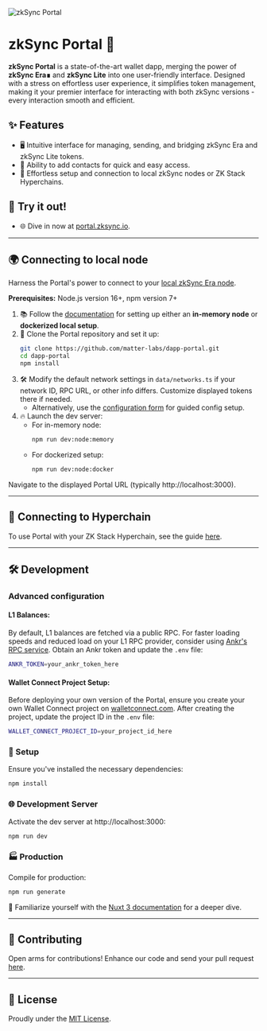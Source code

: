 ![zkSync Portal](public/preview.png)

# zkSync Portal 🚀

**zkSync Portal** is a state-of-the-art wallet dapp, merging the power of **zkSync Era∎** and **zkSync Lite** into one user-friendly interface. Designed with a stress on effortless user experience, it simplifies token management, making it your premier interface for interacting with both zkSync versions - every interaction smooth and efficient.

## ✨ Features

- 🖥️ Intuitive interface for managing, sending, and bridging zkSync Era and zkSync Lite tokens.
- 📇 Ability to add contacts for quick and easy access.
- 🔧 Effortless setup and connection to local zkSync nodes or ZK Stack Hyperchains.

## 🎉 Try it out!

- 🌐 Dive in now at [portal.zksync.io](https://portal.zksync.io/).

---

## 🌍 Connecting to local node

Harness the Portal's power to connect to your [local zkSync Era node](https://era.zksync.io/docs/tools/testing/).

**Prerequisites:** Node.js version 16+, npm version 7+

1. 📚 Follow the [documentation](https://era.zksync.io/docs/tools/testing/) for setting up either an **in-memory node** or **dockerized local setup**.
2. 🔄 Clone the Portal repository and set it up:
    ```bash
    git clone https://github.com/matter-labs/dapp-portal.git
    cd dapp-portal
    npm install
    ```
3. 🛠️ Modify the default network settings in `data/networks.ts` if your network ID, RPC URL, or other info differs. Customize displayed tokens there if needed.
    - Alternatively, use the [configuration form](./hyperchains/README.md#configure-automatically-with-form) for guided config setup.
4. 🔥 Launch the dev server:
    - For in-memory node:
      ```bash
      npm run dev:node:memory
      ```
    - For dockerized setup:
      ```bash
      npm run dev:node:docker
      ```
  Navigate to the displayed Portal URL (typically http://localhost:3000).

---

## 🔗 Connecting to Hyperchain

To use Portal with your ZK Stack Hyperchain, see the guide [here](./hyperchains/README.md).

---

## 🛠 Development

### Advanced configuration

#### L1 Balances:
By default, L1 balances are fetched via a public RPC. For faster loading speeds and reduced load on your L1 RPC provider, consider using [Ankr's RPC service](https://www.ankr.com/rpc/). Obtain an Ankr token and update the `.env` file:
```bash
ANKR_TOKEN=your_ankr_token_here
```

#### Wallet Connect Project Setup:
Before deploying your own version of the Portal, ensure you create your own Wallet Connect project on [walletconnect.com](https://walletconnect.com). After creating the project, update the project ID in the `.env` file:
```bash
WALLET_CONNECT_PROJECT_ID=your_project_id_here
```


### 🔧 Setup

Ensure you've installed the necessary dependencies:

```bash
npm install
```

### 🌐 Development Server

Activate the dev server at http://localhost:3000:

```bash
npm run dev
```

### 🏭 Production

Compile for production:

```bash
npm run generate
```

📘 Familiarize yourself with the [Nuxt 3 documentation](https://nuxt.com/docs/getting-started/introduction) for a deeper dive.

---

## 🤝 Contributing

Open arms for contributions! Enhance our code and send your pull request [here](https://github.com/matter-labs/dapp-portal/pulls).

---

## 📜 License

Proudly under the [MIT License](https://github.com/matter-labs/dapp-portal/blob/main/LICENSE).